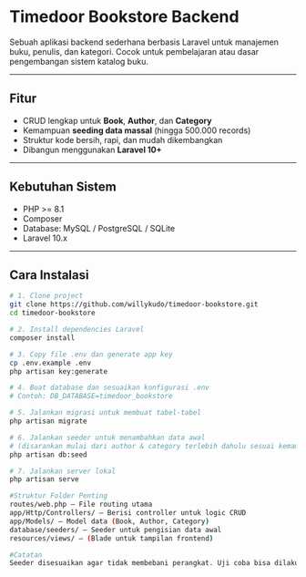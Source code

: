 # Timedoor Bookstore Backend

Sebuah aplikasi backend sederhana berbasis Laravel untuk manajemen buku, penulis, dan kategori. Cocok untuk pembelajaran atau dasar pengembangan sistem katalog buku.

---

## Fitur

- CRUD lengkap untuk **Book**, **Author**, dan **Category**
- Kemampuan **seeding data massal** (hingga 500.000 records)
- Struktur kode bersih, rapi, dan mudah dikembangkan
- Dibangun menggunakan **Laravel 10+**

---

## Kebutuhan Sistem

- PHP >= 8.1
- Composer
- Database: MySQL / PostgreSQL / SQLite
- Laravel 10.x

---

## Cara Instalasi

```bash
# 1. Clone project
git clone https://github.com/willykudo/timedoor-bookstore.git
cd timedoor-bookstore

# 2. Install dependencies Laravel
composer install

# 3. Copy file .env dan generate app key
cp .env.example .env
php artisan key:generate

# 4. Buat database dan sesuaikan konfigurasi .env
# Contoh: DB_DATABASE=timedoor_bookstore

# 5. Jalankan migrasi untuk membuat tabel-tabel
php artisan migrate

# 6. Jalankan seeder untuk menambahkan data awal
# (disarankan mulai dari author & category terlebih dahulu sesuai kemampuan perangkat)
php artisan db:seed

# 7. Jalankan server lokal
php artisan serve

#Struktur Folder Penting
routes/web.php — File routing utama
app/Http/Controllers/ — Berisi controller untuk logic CRUD
app/Models/ — Model data (Book, Author, Category)
database/seeders/ — Seeder untuk pengisian data awal
resources/views/ — (Blade untuk tampilan frontend)

#Catatan
Seeder disesuaikan agar tidak membebani perangkat. Uji coba bisa dilakukan dengan skala kecil terlebih dahulu.
